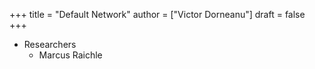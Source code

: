 +++
title = "Default Network"
author = ["Victor Dorneanu"]
draft = false
+++

-   Researchers
    -   Marcus Raichle
